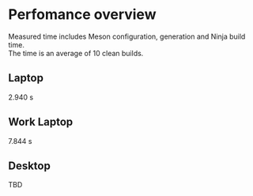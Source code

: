 # Perfomance overview
Measured time includes Meson configuration, generation and Ninja build time.   
The time is an average of 10 clean builds.
## Laptop
2.940 s
## Work Laptop
7.844 s
## Desktop
TBD
